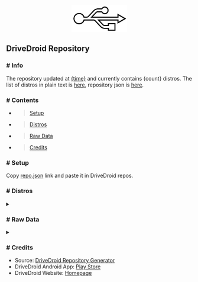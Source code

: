 <p align="center"><img src="./assets/logo.svg" width="150" alt=""></p>

## **DriveDroid Repository**

### # Info

The repository updated at [{time}](https://time.is/UTC{timezone}) and currently contains {count} distros. The list of distros in plain text is [here](./list.txt), repository json is [here](./repo.json).

### # Contents

* > [Setup](#setup)
* > [Distros](#distros)
* > [Raw Data](#raw_data)
* > [Credits](#credits)

### # Setup

Copy [repo.json](./repo.json) link and paste it in DriveDroid repos.

### # Distros

<details><summary></summary>

{distros}

</details>

### # Raw Data

<details><summary></summary>

```json
{repo}

```
</details>

### # Credits

* Source: [DriveDroid Repository Generator](https://github.com/flameshikari/ddrg)
* DriveDroid Android App: [Play Store](https://play.google.com/store/apps/details?id=com.softwarebakery.drivedroid)
* DriveDroid Website: [Homepage](https://www.drivedroid.io)